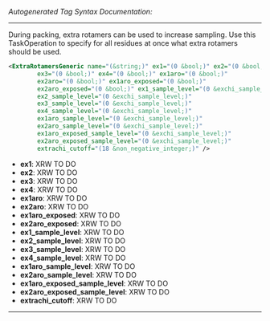 <!-- THIS IS AN AUTOGENERATED FILE: Don't edit it directly, instead change the schema definition in the code itself. -->

_Autogenerated Tag Syntax Documentation:_

---
During packing, extra rotamers can be used to increase sampling. Use this TaskOperation to specify for all residues at once what extra rotamers should be used.

```xml
<ExtraRotamersGeneric name="(&string;)" ex1="(0 &bool;)" ex2="(0 &bool;)"
        ex3="(0 &bool;)" ex4="(0 &bool;)" ex1aro="(0 &bool;)"
        ex2aro="(0 &bool;)" ex1aro_exposed="(0 &bool;)"
        ex2aro_exposed="(0 &bool;)" ex1_sample_level="(0 &exchi_sample_level;)"
        ex2_sample_level="(0 &exchi_sample_level;)"
        ex3_sample_level="(0 &exchi_sample_level;)"
        ex4_sample_level="(0 &exchi_sample_level;)"
        ex1aro_sample_level="(0 &exchi_sample_level;)"
        ex2aro_sample_level="(0 &exchi_sample_level;)"
        ex1aro_exposed_sample_level="(0 &exchi_sample_level;)"
        ex2aro_exposed_sample_level="(0 &exchi_sample_level;)"
        extrachi_cutoff="(18 &non_negative_integer;)" />
```

-   **ex1**: XRW TO DO
-   **ex2**: XRW TO DO
-   **ex3**: XRW TO DO
-   **ex4**: XRW TO DO
-   **ex1aro**: XRW TO DO
-   **ex2aro**: XRW TO DO
-   **ex1aro_exposed**: XRW TO DO
-   **ex2aro_exposed**: XRW TO DO
-   **ex1_sample_level**: XRW TO DO
-   **ex2_sample_level**: XRW TO DO
-   **ex3_sample_level**: XRW TO DO
-   **ex4_sample_level**: XRW TO DO
-   **ex1aro_sample_level**: XRW TO DO
-   **ex2aro_sample_level**: XRW TO DO
-   **ex1aro_exposed_sample_level**: XRW TO DO
-   **ex2aro_exposed_sample_level**: XRW TO DO
-   **extrachi_cutoff**: XRW TO DO

---
